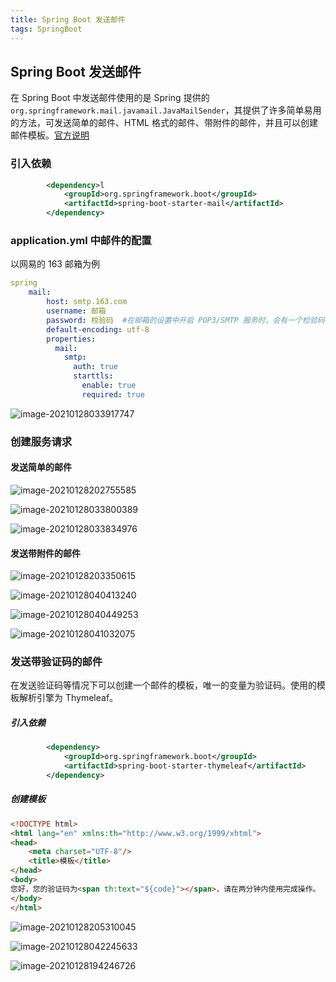 ```yaml
---
title: Spring Boot 发送邮件
tags: SpringBoot
---
```


## Spring Boot 发送邮件

在 Spring Boot 中发送邮件使用的是 Spring 提供的 `org.springframework.mail.javamail.JavaMailSender`，其提供了许多简单易用的方法，可发送简单的邮件、HTML 格式的邮件、带附件的邮件，并且可以创建邮件模板。[官方说明](https://docs.spring.io/spring-framework/docs/4.3.18.RELEASE/spring-framework-reference/htmlsingle/#mail)



### 引入依赖

```xml
        <dependency>l
            <groupId>org.springframework.boot</groupId>
            <artifactId>spring-boot-starter-mail</artifactId>
        </dependency>
```



### application.yml 中邮件的配置

以网易的 163 邮箱为例

```yml
spring
    mail:
        host: smtp.163.com
        username: 邮箱
        password: 校验码  #在邮箱的设置中开启 POP3/SMTP 服务时，会有一个检验码，只显示一次
        default-encoding: utf-8
        properties:
          mail:
            smtp:
              auth: true
              starttls:
                enable: true
                required: true

```



![image-20210128033917747](https://raw.githubusercontent.com/spviancc/spviancc.github.io/master/assets/image-20210128033917747.png)



### 创建服务请求



#### 发送简单的邮件

![image-20210128202755585](https://raw.githubusercontent.com/spviancc/spviancc.github.io/master/assets/image-20210128202755585.png)

![image-20210128033800389](https://raw.githubusercontent.com/spviancc/spviancc.github.io/master/assets/image-20210128033800389.png)

![image-20210128033834976](https://raw.githubusercontent.com/spviancc/spviancc.github.io/master/assets/image-20210128033834976.png)





#### 发送带附件的邮件



![image-20210128203350615](https://raw.githubusercontent.com/spviancc/spviancc.github.io/master/assets/image-20210128203350615.png)

![image-20210128040413240](https://raw.githubusercontent.com/spviancc/spviancc.github.io/master/assets/image-20210128040413240.png)

![image-20210128040449253](https://raw.githubusercontent.com/spviancc/spviancc.github.io/master/assets/image-20210128040449253.png)

![image-20210128041032075](https://raw.githubusercontent.com/spviancc/spviancc.github.io/master/assets/image-20210128041032075.png)



### 发送带验证码的邮件

在发送验证码等情况下可以创建一个邮件的模板，唯一的变量为验证码。使用的模板解析引擎为 Thymeleaf。



##### 引入依赖

```xml
        <dependency>
            <groupId>org.springframework.boot</groupId>
            <artifactId>spring-boot-starter-thymeleaf</artifactId>
        </dependency>
```



##### 创建模板

```html
<!DOCTYPE html>
<html lang="en" xmlns:th="http://www.w3.org/1999/xhtml">
<head>
    <meta charset="UTF-8"/>
    <title>模板</title>
</head>
<body>
您好，您的验证码为<span th:text="${code}"></span>，请在两分钟内使用完成操作。
</body>
</html>
```



![image-20210128205310045](https://raw.githubusercontent.com/spviancc/spviancc.github.io/master/assets/image-20210128205310045.png)

![image-20210128042245633](https://raw.githubusercontent.com/spviancc/spviancc.github.io/master/assets/image-20210128042245633.png)

![image-20210128194246726](https://raw.githubusercontent.com/spviancc/spviancc.github.io/master/assets/image-20210128194246726.png)